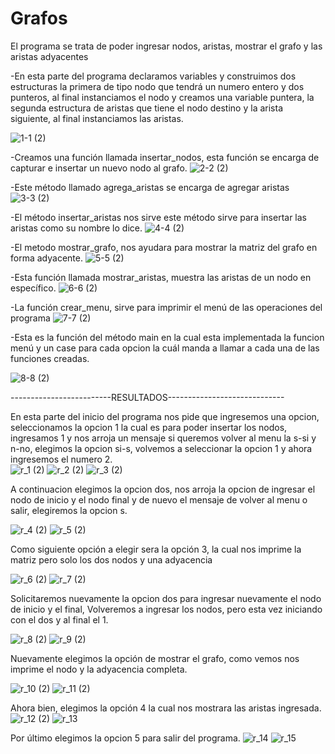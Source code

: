 # Grafos
El programa se trata de poder ingresar nodos, aristas, mostrar el grafo y las aristas adyacentes

-En esta parte del programa declaramos variables y construimos dos estructuras la primera de tipo nodo que tendrá un numero entero y dos punteros, al final instanciamos el nodo y creamos una variable puntera, la segunda estructura de aristas que tiene el nodo destino y la arista siguiente, al final instanciamos las aristas.

![1-1 (2)](https://user-images.githubusercontent.com/71079322/97362835-37b15a00-1867-11eb-86ad-f7044e736e30.png)

-Creamos una función llamada insertar_nodos, esta función se encarga de capturar e insertar un nuevo nodo al grafo.
![2-2 (2)](https://user-images.githubusercontent.com/71079322/97362890-51eb3800-1867-11eb-9c39-5b1e0c4aa12e.png)

-Este método llamado agrega_aristas se encarga de agregar aristas
![3-3 (2)](https://user-images.githubusercontent.com/71079322/97362960-6deed980-1867-11eb-9714-de125dd1d91b.png)

-El método insertar_aristas nos sirve este método sirve para insertar las aristas como su nombre lo dice.
![4-4 (2)](https://user-images.githubusercontent.com/71079322/97363006-819a4000-1867-11eb-8646-be87cc74a40a.png)

-El metodo  mostrar_grafo, nos ayudara para mostrar la matriz del grafo en forma adyacente.
![5-5 (2)](https://user-images.githubusercontent.com/71079322/97363064-9aa2f100-1867-11eb-84af-8d49613c510b.png)

-Esta función llamada mostrar_aristas, muestra las aristas de un nodo en específico.
![6-6 (2)](https://user-images.githubusercontent.com/71079322/97363125-b4dccf00-1867-11eb-8247-be258a5c4184.png)



-La función crear_menu, sirve para  imprimir el menú de las operaciones del programa
![7-7 (2)](https://user-images.githubusercontent.com/71079322/97363210-d6d65180-1867-11eb-9d73-98ee0ace4f6b.png)


-Esta es la función del método main en la  cual esta implementada la funcion menú y un case para cada opcion la cuál manda a llamar a cada una de las funciones creadas.

![8-8 (2)](https://user-images.githubusercontent.com/71079322/97363322-04bb9600-1868-11eb-9bf2-40800677345f.png)

-------------------------RESULTADOS-----------------------------


En esta parte del inicio del programa nos pide que ingresemos una opcion, seleccionamos la opcion 1 la cual es para poder insertar los nodos,
ingresamos 1  y nos arroja un mensaje si queremos volver al menu la s-si y n-no, elegimos la opcion si-s, volvemos a seleccionar la opcion 1 y ahora ingresemos el numero 2.  
![r_1 (2)](https://user-images.githubusercontent.com/71079322/97363520-52380300-1868-11eb-836c-852e1ff6bfda.png)
![r_2 (2)](https://user-images.githubusercontent.com/71079322/97363524-549a5d00-1868-11eb-9e3c-df4ad406545a.png)
![r_3 (2)](https://user-images.githubusercontent.com/71079322/97363796-b6f35d80-1868-11eb-9849-acbd584f1bd5.png)

A continuacion elegimos la opcion dos, nos arroja la opcion de ingresar el nodo  de inicio y el nodo final y de nuevo el mensaje de volver al menu o salir, elegiremos la opcion s. 

![r_4 (2)](https://user-images.githubusercontent.com/71079322/97363943-edc97380-1868-11eb-8853-1807da6e649f.png)
![r_5 (2)](https://user-images.githubusercontent.com/71079322/97363948-ef933700-1868-11eb-9057-7a036e2f21a4.png)

Como siguiente opción a elegir sera la opción 3, la cual nos imprime la matriz pero solo los dos nodos y una adyacencia

![r_6 (2)](https://user-images.githubusercontent.com/71079322/97364107-25382000-1869-11eb-84a7-9020ae967133.png)
![r_7 (2)](https://user-images.githubusercontent.com/71079322/97364112-279a7a00-1869-11eb-8df0-7d72547a5e58.png)

Solicitaremos nuevamente la opcion dos para ingresar nuevamente el nodo de inicio y el final, Volveremos a ingresar los nodos, pero esta vez iniciando con el dos y al final el 1.

![r_8 (2)](https://user-images.githubusercontent.com/71079322/97364238-5b759f80-1869-11eb-99c8-9a47ca017c48.png)
![r_9 (2)](https://user-images.githubusercontent.com/71079322/97364247-5dd7f980-1869-11eb-9e81-b2b55c2b6c0d.png)

Nuevamente elegimos la opción de mostrar el grafo, como vemos nos imprime el nodo y la adyacencia completa.

![r_10 (2)](https://user-images.githubusercontent.com/71079322/97364522-ccb55280-1869-11eb-97a5-fdc1843df72c.png)
![r_11 (2)](https://user-images.githubusercontent.com/71079322/97364527-ce7f1600-1869-11eb-8906-a431047234b1.png)

Ahora bien, elegimos la opción 4 la cual nos mostrara las aristas ingresada.
![r_12 (2)](https://user-images.githubusercontent.com/71079322/97364636-f40c1f80-1869-11eb-9b5b-b48f8f122199.png)
![r_13](https://user-images.githubusercontent.com/71079322/97364644-f53d4c80-1869-11eb-8305-9efb654665e3.png)

Por último elegimos la opcion 5 para salir del programa.
![r_14](https://user-images.githubusercontent.com/71079322/97364713-0e45fd80-186a-11eb-9323-284c67411d19.png)
![r_15](https://user-images.githubusercontent.com/71079322/97364726-1140ee00-186a-11eb-8c88-87c4a81c2f1e.png)




